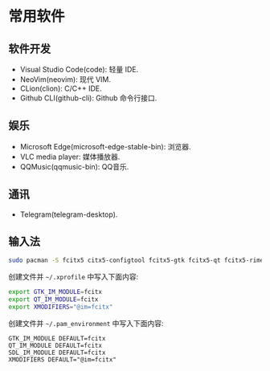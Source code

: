 # 常用软件

## 软件开发
- Visual Studio Code(code): 轻量 IDE.
- NeoVim(neovim): 现代 VIM.
- CLion(clion): C/C++ IDE.
- Github CLI(github-cli): Github 命令行接口.

## 娱乐
- Microsoft Edge(microsoft-edge-stable-bin): 浏览器.
- VLC media player: 媒体播放器.
- QQMusic(qqmusic-bin): QQ音乐.

## 通讯
- Telegram(telegram-desktop).

## 输入法
```bash
sudo pacman -S fcitx5 citx5-configtool fcitx5-gtk fcitx5-qt fcitx5-rime
```
创建文件并 `~/.xprofile` 中写入下面内容:
```bash
export GTK_IM_MODULE=fcitx
export QT_IM_MODULE=fcitx
export XMODIFIERS="@im=fcitx"
```
创建文件并 `~/.pam_environment` 中写入下面内容:
```
GTK_IM_MODULE DEFAULT=fcitx
QT_IM_MODULE DEFAULT=fcitx
SDL_IM_MODULE DEFAULT=fcitx
XMODIFIERS DEFAULT="@im=fcitx"
```
